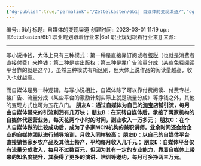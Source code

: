 ```yaml
---
{"dg-publish":true,"permalink":"/Zettelkasten/6b1j 自媒体的变现渠道/","dgPassFrontmatter":true}
---
```


编号:: 6b1j
标题:: 自媒体的变现渠道
创建时间:: 2023-03-01 11:19
up:: [[Zettelkasten/6b1 职业规划跟着行业来\|6b1 职业规划跟着行业来]]
来源:: 

---
写小说挣钱，大体上只有三种模式：第一种是直接靠订阅或者[版税](https://www.zhihu.com/search?q=%E7%89%88%E7%A8%8E&search_source=Entity&hybrid_search_source=Entity&hybrid_search_extra=%7B%22sourceType%22%3A%22answer%22%2C%22sourceId%22%3A2161942994%7D)（也就是消费者直接付费）来挣钱；第二种是卖出[版权](https://www.zhihu.com/search?q=%E7%89%88%E6%9D%83&search_source=Entity&hybrid_search_source=Entity&hybrid_search_extra=%7B%22sourceType%22%3A%22answer%22%2C%22sourceId%22%3A2161942994%7D)；第三种是靠广告流量分成（某些免费阅读平台靠的就是这个）。虽然三种模式有所区别，但大体上说作品的阅读量越高，收入也就越高。

而自媒体是另一种逻辑。与写小说相比，自媒体除了可以靠付费阅读、付费专栏、接广告、流量分成（某些平台的激励计划实际上就是流量分成）等挣钱之外，其他的变现方式也可为五花八门。
**朋友A：通过自媒体为自己的[淘宝](https://www.zhihu.com/search?q=%E6%B7%98%E5%AE%9D&search_source=Entity&hybrid_search_source=Entity&hybrid_search_extra=%7B%22sourceType%22%3A%22answer%22%2C%22sourceId%22%3A2161942994%7D)店铺引流，每月由自媒体带来的引流利润有几万块；**
**朋友B：在玩转自媒体后，承接了两家机构的自媒体代运营业务，每天花两个小时的时间，副业收入一万多元；**
**朋友C：在个人自媒体做的比较成功后，成为了多家MCN机构的兼职讲师，业余时间还会给企业的自媒体团队进行辅导培训，月收入同样较高；**
**朋友D：以自己的自媒体平台直接销售家乡农产品及其他土特产，平均每月收入几千元；**
**朋友E：自媒体平台仅有流量分成收入，每月不过数百元，但因为其有一定的专业能力，靠着自媒体上带来的知名度提升，其获得了更多的演讲、培训等邀约，每月可多挣两三万元。**
